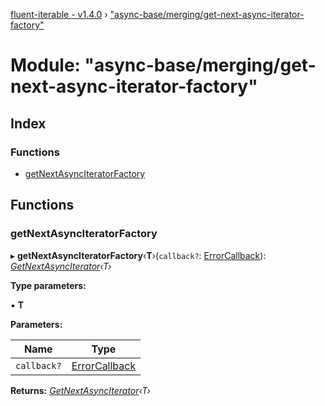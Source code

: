 [fluent-iterable - v1.4.0](../README.md) › ["async-base/merging/get-next-async-iterator-factory"](_async_base_merging_get_next_async_iterator_factory_.md)

# Module: "async-base/merging/get-next-async-iterator-factory"

## Index

### Functions

* [getNextAsyncIteratorFactory](_async_base_merging_get_next_async_iterator_factory_.md#getnextasynciteratorfactory)

## Functions

###  getNextAsyncIteratorFactory

▸ **getNextAsyncIteratorFactory**‹**T**›(`callback?`: [ErrorCallback](../interfaces/_types_base_.errorcallback.md)): *[GetNextAsyncIterator](../interfaces/_async_base_merging_merge_types_.getnextasynciterator.md)‹T›*

**Type parameters:**

▪ **T**

**Parameters:**

Name | Type |
------ | ------ |
`callback?` | [ErrorCallback](../interfaces/_types_base_.errorcallback.md) |

**Returns:** *[GetNextAsyncIterator](../interfaces/_async_base_merging_merge_types_.getnextasynciterator.md)‹T›*
